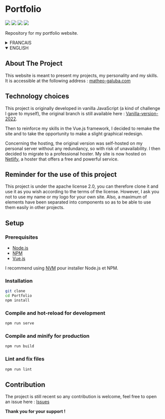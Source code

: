 # Portfolio

![](https://img.shields.io/website?style=flat&url=https%3A%2F%2Fmatheo-galuba.com)
[![](https://api.netlify.com/api/v1/badges/a8b6457c-6d99-49ee-8846-cc029b4a1f0e/deploy-status)](https://app.netlify.com/sites/portfolio-matheo-galuba/deploys)
[![](https://www.codefactor.io/repository/github/paracetamol56/portfolio-www/badge)](https://www.codefactor.io/repository/github/paracetamol56/portfolio-www)
![](https://img.shields.io/github/license/Paracetamol56/Portfolio)

Repository for my portfolio website.

<details>
	<summary>FRANCAIS</summary>

## A propos du projet

Ce site a pour but de présenter mes projets, ma personnalité et mes compétences.
Il est accessible à l'adresse suivante : [matheo-galuba.com](https://matheo-galuba.com)

## Choix technologiques

Ce projet est originellement développé en JavaScript vanilla (une sorte de défi que je me suis donné), la branche originelle est toujours disponible ici : [Vanilla-version-2022](https://github.com/Paracetamol56/Portfolio/tree/Vanilla-version-2022).

Ensuite pour renforcer mes compétences dans le framework Vue.js, j'ai décidé de refaire le site et d'en profiter pour faire une légère refonte graphique.

Au niveau de l'hébergement, la version original était auto-héberger sur mon serveur personnel sans aucun système de redondance, donc avec risque d'indisponibilité. J'ai alors décidé de migrer vers un hébergeur professionnel. Mon site est maintenant hébergé sur [Netlify](https://www.netlify.com/), un hébergeur qui propose un service gratuit et assez puissant.

## Rappel pour l'utilisation de ce projet

Ce projet est sous licence apache 2.0, vous pouvez donc le cloner et l'utiliser comme bon vous semble selon les accords de la licence. Cependant, je vous demande de ne pas utiliser mon nom ou mon logo pour votre propre site. Aussi, un maximum d'éléments ont été séparé en composant de sorte à pouvoir les utiliser facilement dans d'autres projets.

## Mise en place

### Prérequis

- [Node.js](https://nodejs.org/en/)
- [NPM](https://www.npmjs.com/)
- [Vue.js](https://vuejs.org/)

Je conseille d'utiliser [NVM](https://github.com/nvm-sh/nvm) pour installer Node.js et NPM.

### Installation

```bash
git clone https://github.com/Paracetamol56/Portfolio
cd Portfolio
npm install
```

### Compiler et hot-reload pour le développement

```bash
npm run serve
```

### Compiler et minifier pour la production

```bash
npm run build
```

### Linter et corriger les fichiers

```bash
npm run lint
```

## Contribution
Le projet est encore recent donc toute contribution est la bienvenue, n'hésitez pas à ouvrir une issue ici : [Issues](https://github.com/Paracetamol56/Portfolio/issues)

**Merci pour votre support !**
</details>

<details open>
	<summary>ENGLISH</summary>

## About The Project

This website is meant to present my projects, my personality and my skills.
It is accessible at the following address : [matheo-galuba.com](https://matheo-galuba.com)

## Technology choices

This project is originally developed in vanilla JavaScript (a kind of challenge I gave to myself), the original branch is still available here : [Vanilla-version-2022](https://github.com/Paracetamol56/Portfolio/tree/Vanilla-version-2022).

Then to reinforce my skills in the Vue.js framework, I decided to remake the site and to take the opportunity to make a slight graphical redesign.

Concerning the hosting, the original version was self-hosted on my personal server without any redundancy, so with risk of unavailability. I then decided to migrate to a professional hoster. My site is now hosted on [Netlify](https://www.netlify.com/), a hoster that offers a free and powerful service.

## Reminder for the use of this project

This project is under the apache license 2.0, you can therefore clone it and use it as you wish according to the terms of the license. However, I ask you not to use my name or my logo for your own site. Also, a maximum of elements have been separated into components so as to be able to use them easily in other projects.

## Setup

### Prerequisites
- [Node.js](https://nodejs.org/en/)
- [NPM](https://www.npmjs.com/)
- [Vue.js](https://vuejs.org/)

I recommend using [NVM](https://github.com/nvm-sh/nvm) pour installer Node.js et NPM.

### Installation

```bash
git clone
cd Portfolio
npm install
```

### Compile and hot-reload for development

```bash
npm run serve
```

### Compile and minify for production

```bash
npm run build
```

### Lint and fix files

```bash
npm run lint
```

## Contribution

The project is still recent so any contribution is welcome, feel free to open an issue here : [Issues](https://github.com/Paracetamol56/Portfolio/issues)

**Thank you for your support !**
</details>
